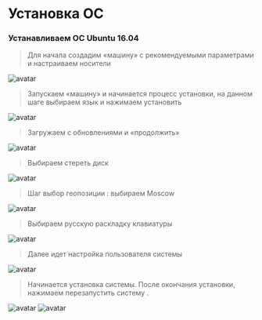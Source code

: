 # Установка ОС
### Устанавливаем ОС Ubuntu 16.04
>Для начала создадим «машину» с рекомендуемыми параметрами и настраиваем носители 
>
![avatar](https://sun9-44.userapi.com/impg/E5zsoXSz-6ZhlaJhspK5iJKU8Fed727GG38T_g/fNAyCCZFkw8.jpg?size=794x657&quality=96&sign=f036cfc5694c96b292f9bfe132c9612b&type=album)
>Запускаем «машину» и начинается процесс установки,
на данном шаге выбираем язык и нажимаем установить 
>
 ![avatar](https://sun9-24.userapi.com/impg/_Do4rKHcp6YIgO_iovxwZJURh9evPHW6hRHAkg/DK3jkhQS6vI.jpg?size=802x689&quality=96&sign=4b24f5318c1314d565e47d61347ae446&type=album)
>Загружаем с обновлениями и «продолжить»
>
![avatar](https://sun2-11.userapi.com/impg/puhFJmCVTFD4l3ta2XrsNM0tmlzxtPwKU05OtQ/jejPIEIG-7U.jpg?size=800x689&quality=96&sign=99cb0b07aa3c89a7be438f73bb755640&type=album)
>Выбираем стереть диск
>
 ![avatar](https://sun9-39.userapi.com/impg/h2Jsma5zvKLNiOYK41DDdQlo0Y6UBOznJ0DJlg/x5H3pui8LUM.jpg?size=800x682&quality=96&sign=620fd2528e71a8976bd24044d9621276&type=album)
>Шаг выбор геопозиции : выбираем Moscow
>
  ![avatar](https://sun9-47.userapi.com/impg/T0lQ09eewZwz7ww2gh4e6voDdx8YwJmA8Qe_VA/iKrhX0ViNhY.jpg?size=804x672&quality=96&sign=b1b1dcf7498c1dc3b016c02df1845ef8&type=album)
>Выбираем русскую раскладку клавиатуры
>
 ![avatar](https://sun2-10.userapi.com/impg/nMI_uplBcxWiNnSwz7RPcHT2R_-GFUfkJEqb5Q/o6_dQX2TcxY.jpg?size=798x675&quality=96&sign=998bce627fa8b9d14fc63b8fe239adc5&type=album)
 
>Далее идет настройка пользователя системы 
>
  ![avatar](https://sun2-11.userapi.com/impg/0en04b-fmsQYbazT6SHIg40Wbya8NR4Wq908Lg/jmYfnZl0O_c.jpg?size=802x672&quality=96&sign=32402bbeda4e36255d612f6c30ac6399&type=album)
>Начинается установка системы. После окончания установки, нажимаем перезапустить систему .
>
  ![avatar](https://sun9-51.userapi.com/impg/TfNCTL-X3c54MnucpW8qvSF4U3eNAJx5mUXoaw/bpUKWimt--c.jpg?size=799x679&quality=96&sign=375109eb97daafb6585f209ece7bb457&type=album)
  ![avatar](https://sun2-12.userapi.com/impg/aNumQHpv_3aPAAjRhDsTV7t_IdEbcqay3qRO_A/5-DfJrysxfU.jpg?size=795x675&quality=96&sign=77f7abde02de4e9e8c83efb451ff753e&type=album)






